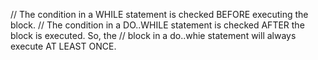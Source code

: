 // The condition in a WHILE statement is checked BEFORE executing the block.
// The condition in a DO..WHILE statement is checked AFTER the block is executed. So, the
// block in a do..whie statement will always execute AT LEAST ONCE.